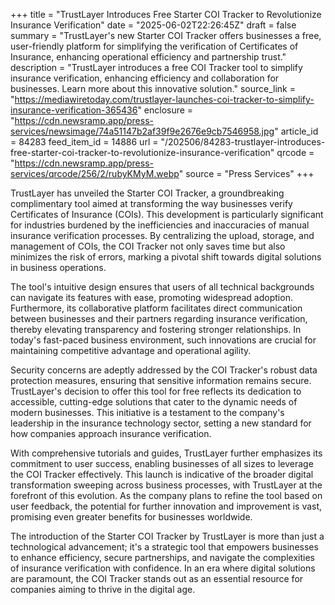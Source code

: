 +++
title = "TrustLayer Introduces Free Starter COI Tracker to Revolutionize Insurance Verification"
date = "2025-06-02T22:26:45Z"
draft = false
summary = "TrustLayer's new Starter COI Tracker offers businesses a free, user-friendly platform for simplifying the verification of Certificates of Insurance, enhancing operational efficiency and partnership trust."
description = "TrustLayer introduces a free COI Tracker tool to simplify insurance verification, enhancing efficiency and collaboration for businesses. Learn more about this innovative solution."
source_link = "https://mediawiretoday.com/trustlayer-launches-coi-tracker-to-simplify-insurance-verification-365436"
enclosure = "https://cdn.newsramp.app/press-services/newsimage/74a51147b2af39f9e2676e9cb7546958.jpg"
article_id = 84283
feed_item_id = 14886
url = "/202506/84283-trustlayer-introduces-free-starter-coi-tracker-to-revolutionize-insurance-verification"
qrcode = "https://cdn.newsramp.app/press-services/qrcode/256/2/rubyKMyM.webp"
source = "Press Services"
+++

<p>TrustLayer has unveiled the Starter COI Tracker, a groundbreaking complimentary tool aimed at transforming the way businesses verify Certificates of Insurance (COIs). This development is particularly significant for industries burdened by the inefficiencies and inaccuracies of manual insurance verification processes. By centralizing the upload, storage, and management of COIs, the COI Tracker not only saves time but also minimizes the risk of errors, marking a pivotal shift towards digital solutions in business operations.</p><p>The tool's intuitive design ensures that users of all technical backgrounds can navigate its features with ease, promoting widespread adoption. Furthermore, its collaborative platform facilitates direct communication between businesses and their partners regarding insurance verification, thereby elevating transparency and fostering stronger relationships. In today's fast-paced business environment, such innovations are crucial for maintaining competitive advantage and operational agility.</p><p>Security concerns are adeptly addressed by the COI Tracker's robust data protection measures, ensuring that sensitive information remains secure. TrustLayer's decision to offer this tool for free reflects its dedication to accessible, cutting-edge solutions that cater to the dynamic needs of modern businesses. This initiative is a testament to the company's leadership in the insurance technology sector, setting a new standard for how companies approach insurance verification.</p><p>With comprehensive tutorials and guides, TrustLayer further emphasizes its commitment to user success, enabling businesses of all sizes to leverage the COI Tracker effectively. This launch is indicative of the broader digital transformation sweeping across business processes, with TrustLayer at the forefront of this evolution. As the company plans to refine the tool based on user feedback, the potential for further innovation and improvement is vast, promising even greater benefits for businesses worldwide.</p><p>The introduction of the Starter COI Tracker by TrustLayer is more than just a technological advancement; it's a strategic tool that empowers businesses to enhance efficiency, secure partnerships, and navigate the complexities of insurance verification with confidence. In an era where digital solutions are paramount, the COI Tracker stands out as an essential resource for companies aiming to thrive in the digital age.</p>